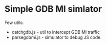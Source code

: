 # Simple GDB MI simlator

Few utils:
  - catchgdb.js - util to intercept GDB MI traffic
  - parsegdbmi.js - simulator to debug JS code.
